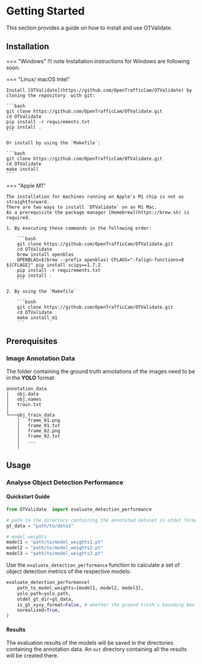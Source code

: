 # Getting Started

This section provides a guide on how to install and use OTValidate.

## Installation

=== "Windows"
    !!! note
        Installation instructions for Windows are following soon.

=== "Linux/ macOS Intel"

    Install [OTValidate](https://github.com/OpenTrafficCam/OTValidate) by cloning the repository  with git:

    ```bash
    git clone https://github.com/OpenTrafficCam/OTValidate.git
    cd OTValidate
    pip install -r requirements.txt
    pip install .
    ```

    Or install by using the `Makefile`:

    ```bash
    git clone https://github.com/OpenTrafficCam/OTValidate.git
    cd OTValidate
    make install
    ```

=== "Apple M1"

    The installation for machines running on Apple's M1 chip is not as straightforward.
    There are two ways to install `OTValidate` on an M1 Mac.
    As a prerequisite the package manager [Homebrew](https://brew.sh) is required.

    1. By executing these commands in the following order:

        ```bash
        git clone https://github.com/OpenTrafficCam/OTValidate.git
        cd OTValidate
        brew install openblas
        OPENBLAS=$(brew --prefix openblas) CFLAGS="-falign-functions=8 ${CFLAGS}" pip install scipy==1.7.2
        pip install -r requirements.txt
        pip install .
        ```

    2. By using the `Makefile`

        ```bash
        git clone https://github.com/OpenTrafficCam/OTValidate.git
        cd OTValidate
        make install_m1
        ```

## Prerequisites

### Image Annotation Data

The folder containing the ground truth annotations of the images need to be in the **YOLO** format:

```project
annotation_data
│   obj.data
│   obj.names
│   train.txt
│
└───obj_train_data
    │   frame_01.png
    │   frame_01.txt
    │   frame_02.png
    │   frame_02.txt
    │   ...
    │
```

## Usage

### Analyse Object Detection Performance

#### **Quickstart Guide**

```python
from OTValidate  import evaluate_detection_performance

# path to the directory containing the annotated dataset in otdet format
gt_data = "path/to/data1"

# model weights
model1 = "path/to/model_weights1.pt"
model2 = "path/to/model_weights2.pt"
model3 = "path/to/model_weights3.pt"

```

Use the `evaluate_detection_performance` function to calculate a set of object detection metrics of the respective models:

```python
evaluate_detection_performance(
    path_to_model_weights=[model1, model2, model3],
    yolo_path=yolo_path,
    otdet_gt_dir=gt_data,
    is_gt_xyxy_format=False, # whether the ground truth's bounding box is in xyxy or xywh format
    normalized=True,
)
```

#### **Results**

The evaluation results of the models will be saved in the directories containing the annotation data.
An `out` directory containing all the results will be created there.
